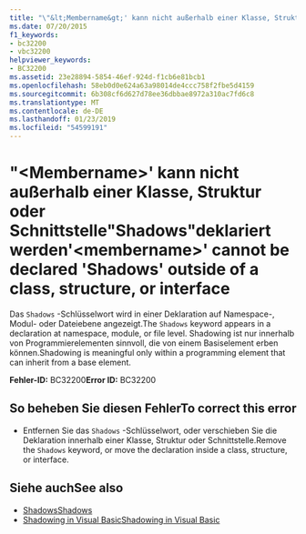 ```yaml
---
title: "\"&lt;Membername&gt;' kann nicht außerhalb einer Klasse, Struktur oder Schnittstelle\"Shadows\"deklariert werden"
ms.date: 07/20/2015
f1_keywords:
- bc32200
- vbc32200
helpviewer_keywords:
- BC32200
ms.assetid: 23e28894-5854-46ef-924d-f1cb6e81bcb1
ms.openlocfilehash: 58eb0d0e624a63a98014de4ccc758f2fbe5d4159
ms.sourcegitcommit: 6b308cf6d627d78ee36dbbae8972a310ac7fd6c8
ms.translationtype: MT
ms.contentlocale: de-DE
ms.lasthandoff: 01/23/2019
ms.locfileid: "54599191"
---
```

# <a name="ltmembernamegt-cannot-be-declared-shadows-outside-of-a-class-structure-or-interface"></a><span data-ttu-id="0e105-102">"&lt;Membername&gt;' kann nicht außerhalb einer Klasse, Struktur oder Schnittstelle"Shadows"deklariert werden</span><span class="sxs-lookup"><span data-stu-id="0e105-102">'&lt;membername&gt;' cannot be declared 'Shadows' outside of a class, structure, or interface</span></span>
<span data-ttu-id="0e105-103">Das `Shadows` -Schlüsselwort wird in einer Deklaration auf Namespace-, Modul- oder Dateiebene angezeigt.</span><span class="sxs-lookup"><span data-stu-id="0e105-103">The `Shadows` keyword appears in a declaration at namespace, module, or file level.</span></span> <span data-ttu-id="0e105-104">Shadowing ist nur innerhalb von Programmierelementen sinnvoll, die von einem Basiselement erben können.</span><span class="sxs-lookup"><span data-stu-id="0e105-104">Shadowing is meaningful only within a programming element that can inherit from a base element.</span></span>  
  
 <span data-ttu-id="0e105-105">**Fehler-ID:** BC32200</span><span class="sxs-lookup"><span data-stu-id="0e105-105">**Error ID:** BC32200</span></span>  
  
## <a name="to-correct-this-error"></a><span data-ttu-id="0e105-106">So beheben Sie diesen Fehler</span><span class="sxs-lookup"><span data-stu-id="0e105-106">To correct this error</span></span>  
  
-   <span data-ttu-id="0e105-107">Entfernen Sie das `Shadows` -Schlüsselwort, oder verschieben Sie die Deklaration innerhalb einer Klasse, Struktur oder Schnittstelle.</span><span class="sxs-lookup"><span data-stu-id="0e105-107">Remove the `Shadows` keyword, or move the declaration inside a class, structure, or interface.</span></span>  
  
## <a name="see-also"></a><span data-ttu-id="0e105-108">Siehe auch</span><span class="sxs-lookup"><span data-stu-id="0e105-108">See also</span></span>
- [<span data-ttu-id="0e105-109">Shadows</span><span class="sxs-lookup"><span data-stu-id="0e105-109">Shadows</span></span>](../../visual-basic/language-reference/modifiers/shadows.md)
- [<span data-ttu-id="0e105-110">Shadowing in Visual Basic</span><span class="sxs-lookup"><span data-stu-id="0e105-110">Shadowing in Visual Basic</span></span>](../../visual-basic/programming-guide/language-features/declared-elements/shadowing.md)

